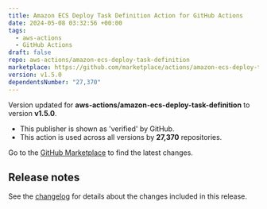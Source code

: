 ```yaml
---
title: Amazon ECS Deploy Task Definition Action for GitHub Actions
date: 2024-05-08 03:32:56 +00:00
tags:
  - aws-actions
  - GitHub Actions
draft: false
repo: aws-actions/amazon-ecs-deploy-task-definition
marketplace: https://github.com/marketplace/actions/amazon-ecs-deploy-task-definition-action-for-github-actions
version: v1.5.0
dependentsNumber: "27,370"
---
```



Version updated for **aws-actions/amazon-ecs-deploy-task-definition** to version **v1.5.0**.
- This publisher is shown as 'verified' by GitHub.
- This action is used across all versions by **27,370** repositories.

Go to the [GitHub Marketplace](https://github.com/marketplace/actions/amazon-ecs-deploy-task-definition-action-for-github-actions) to find the latest changes.

## Release notes

See the [changelog](CHANGELOG.md) for details about the changes included in this release.
